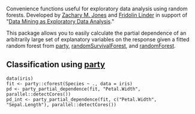 Convenience functions useful for exploratory data analysis using random forests. Developed by [Zachary M. Jones](http://zmjones.com) and [Fridolin Linder](http://polisci.la.psu.edu/people/fjl128) in support of "[Data Mining as Exploratory Data Analysis](https://github.com/zmjones/datamining)."

This package allows you to easily calculate the partial dependence of an arbitrarily large set of explanatory variables on the response given a fitted random forest from [party](http://cran.r-project.org/web/packages/party/index.html), [randomSurvivalForest](http://cran.r-project.org/web/packages/randomSurvivalForest/index.html), and [randomForest](http://cran.r-project.org/web/packages/randomForest/index.html).

## Classification using [party](http://cran.r-project.org/web/packages/party/index.html)

```{r}
data(iris)
fit <- party::cforest(Species ~ ., data = iris)
pd <- party_partial_dependence(fit, "Petal.Width", parallel::detectCores())
pd_int <- party_partial_dependence(fit, c("Petal.Width", "Sepal.Length"), parallel::detectCores())
```

